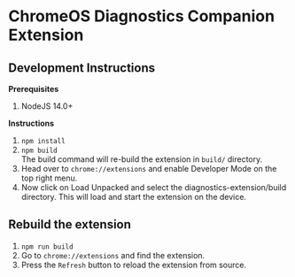 # ChromeOS Diagnostics Companion Extension

## Development Instructions

**Prerequisites**

1. NodeJS 14.0+

**Instructions**

1. `npm install`
2. `npm build`  
  The build command will re-build the extension in `build/` directory.
3. Head over to `chrome://extensions` and enable Developer Mode on the top right menu.
4. Now click on Load Unpacked and select the diagnostics-extension/build directory. This will load and start the extension on the device.

## Rebuild the extension

1. `npm run build`
2. Go to `chrome://extensions` and find the extension.
3. Press the `Refresh` button to reload the extension from source.
